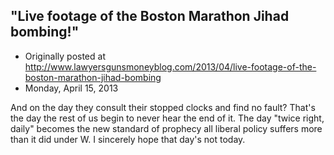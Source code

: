 ## "Live footage of the Boston Marathon Jihad bombing!"

 * Originally posted at http://www.lawyersgunsmoneyblog.com/2013/04/live-footage-of-the-boston-marathon-jihad-bombing
 * Monday, April 15, 2013

And on the day they consult their stopped clocks and find no fault? That's the day the rest of us begin to never hear the end of it. The day "twice right, daily" becomes the new standard of prophecy all liberal policy suffers more than it did under W. I sincerely hope that day's not today.